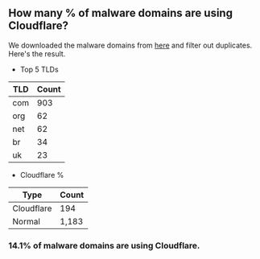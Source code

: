 ## How many % of malware domains are using Cloudflare?


We downloaded the malware domains from [here](https://urlhaus.abuse.ch) and filter out duplicates.
Here's the result.


[//]: # (start replacement)


- Top 5 TLDs

| TLD | Count |
| --- | --- |
| com | 903 |
| org | 62 |
| net | 62 |
| br | 34 |
| uk | 23 |


- Cloudflare %

| Type | Count |
| --- | --- |
| Cloudflare | 194 |
| Normal | 1,183 |


### 14.1% of malware domains are using Cloudflare.